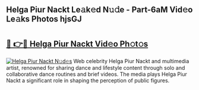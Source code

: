 ## Helga Piur Nackt Le𝚊k𝚎d N𝚞𝚍e - Part-6aM Vid𝚎o Le𝚊ks Photos hjsGJ

# <h2><a href="http://fb97ka.evod.top/?m=Helga+Piur+Nackt">🔗 👉🔴 Helga Piur Nackt Vid𝚎o Ph𝚘t𝚘s</a></h2>

[![Helga Piur Nackt N𝚞d𝚎s](https://i.imgur.com/8V9OHl7.gif)](http://fb97ka.evod.top/?m=Helga+Piur+Nackt)
Web celebrity Helga Piur Nackt and multimedia artist, renowned for sharing dance and lifestyle content through solo and collaborative dance routines and brief videos. The media plays Helga Piur Nackt a significant role in shaping the perception of public figures. 

